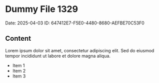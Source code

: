 # Dummy File 1329

Date: 2025-04-03
ID: 647412E7-F5E0-4480-8680-AEFBE70C53F0

## Content

Lorem ipsum dolor sit amet, consectetur adipiscing elit.
Sed do eiusmod tempor incididunt ut labore et dolore magna aliqua.

* Item 1
* Item 2
* Item 3
